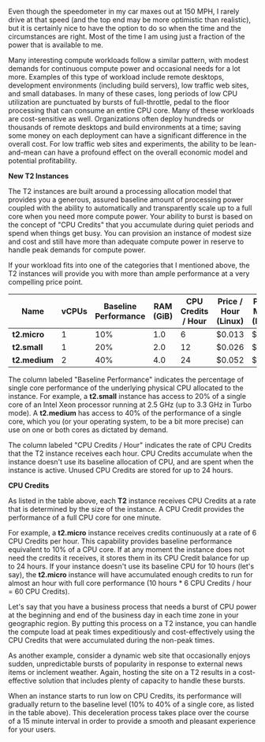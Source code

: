 Even though the speedometer in my car maxes out at 150 MPH, I rarely drive at that speed (and the top end may be more optimistic than realistic), but it is certainly nice to have the option to do so when the time and the circumstances are right. Most of the time I am using just a fraction of the power that is available to me.

Many interesting compute workloads follow a similar pattern, with modest demands for continuous compute power and occasional needs for a lot more. Examples of this type of workload include remote desktops, development environments (including build servers), low traffic web sites, and small databases. In many of these cases, long periods of low CPU utilization are punctuated by bursts of full-throttle, pedal to the floor processing that can consume an entire CPU core. Many of these workloads are cost-sensitive as well. Organizations often deploy hundreds or thousands of remote desktops and build environments at a time; saving some money on each deployment can have a significant difference in the overall cost. For low traffic web sites and experiments, the ability to be lean-and-mean can have a profound effect on the overall economic model and potential profitability.

**New T2 Instances**

The T2 instances are built around a processing allocation model that provides you a generous, assured baseline amount of processing power coupled with the ability to automatically and transparently scale up to a full core when you need more compute power. Your ability to burst is based on the concept of "CPU Credits" that you accumulate during quiet periods and spend when things get busy. You can provision an instance of modest size and cost and still have more than adequate compute power in reserve to handle peak demands for compute power.

If your workload fits into one of the categories that I mentioned above, the T2 instances will provide you with more than ample performance at a very compelling price point.

Name | vCPUs | Baseline Performance | RAM (GiB) | CPU Credits / Hour | Price / Hour (Linux) | Price / Month (Linux)
------------ | ------------- | ------------- | ------------- | ------------- | ------------- | ------------- 
**t2.micro** | 1 | 10% | 1.0 | 6 | $0.013 | $9.50
**t2.small** | 1 | 20% | 2.0 | 12 | $0.026 | $19.00
**t2.medium** | 2 | 40% | 4.0 | 24 | $0.052 | $38.00

The column labeled "Baseline Performance" indicates the percentage of single core performance of the underlying physical CPU allocated to the instance. For example, a **t2.small** instance has access to 20% of a single core of an Intel Xeon processor running at 2.5 GHz (up to 3.3 GHz in Turbo mode). A **t2.medium** has access to 40% of the performance of a single core, which you (or your operating system, to be a bit more precise) can use on one or both cores as dictated by demand.

The column labeled "CPU Credits / Hour" indicates the rate of CPU Credits that the T2 instance receives each hour. CPU Credits accumulate when the instance doesn't use its baseline allocation of CPU, and are spent when the instance is active. Unused CPU Credits are stored for up to 24 hours. 

**CPU Credits**

As listed in the table above, each **T2** instance receives CPU Credits at a rate that is determined by the size of the instance. A CPU Credit provides the performance of a full CPU core for one minute.

For example, a **t2.micro** instance receives credits continuously at a rate of 6 CPU Credits per hour. This capability provides baseline performance equivalent to 10% of a CPU core. If at any moment the instance does not need the credits it receives, it stores them in its CPU Credit balance for up to 24 hours. If your instance doesn't use its baseline CPU for 10 hours (let's say), the **t2.micro** instance will have accumulated enough credits to run for almost an hour with full core performance (10 hours * 6 CPU Credits / hour = 60 CPU Credits).

Let's say that you have a business process that needs a burst of CPU power at the beginning and end of the business day in each time zone in your geographic region. By putting this process on a T2 instance, you can handle the compute load at peak times expeditiously and cost-effectively using the CPU Credits that were accumulated during the non-peak times.

As another example, consider a dynamic web site that occasionally enjoys sudden, unpredictable bursts of popularity in response to external news items or inclement weather. Again, hosting the site on a T2 results in a cost-effective solution that includes plenty of capacity to handle these bursts.

When an instance starts to run low on CPU Credits, its performance will gradually return to the baseline level (10% to 40% of a single core, as listed in the table above). This deceleration process takes place over the course of a 15 minute interval in order to provide a smooth and pleasant experience for your users.
